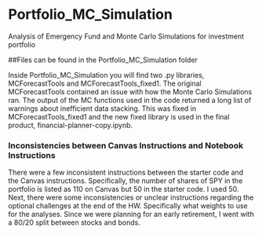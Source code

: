 # Portfolio_MC_Simulation
Analysis of Emergency Fund and Monte Carlo Simulations for investment portfolio

##Files can be found in the Portfolio_MC_Simulation folder

Inside Portfolio_MC_Simulation you will find two .py libraries, MCForecastTools and MCForecastTools_fixed1. The original MCForecastTools contained an issue with how the Monte Carlo Simulations ran. The output of the MC functions used in the code returned a long list of warnings about inefficient data stacking. This was fixed in MCForecastTools_fixed1 and the new fixed library is used in the final product, financial-planner-copy.ipynb.

### Inconsistencies between Canvas Instructions and Notebook Instructions
There were a few inconsistent instructions between the starter code and the Canvas instructions. Specifically, the number of shares of SPY in the portfolio is listed as 110 on Canvas but 50 in the starter code. I used 50. Next, there were some inconsistencies or unclear instructions regarding the optional challenges at the end of the HW. Specifically what weights to use for the analyses. Since we were planning for an early retirement, I went with a 80/20 split between stocks and bonds.
